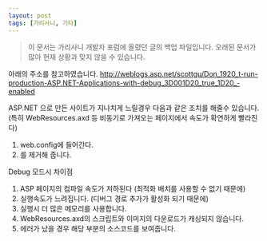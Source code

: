 ```yaml
---
layout: post
tags: [가리사니, 기타]
---
```


> 이 문서는 가리사니 개발자 포럼에 올렸던 글의 백업 파일입니다.
오래된 문서가 많아 현재 상황과 맞지 않을 수 있습니다.



아래의 주소를 참고하였습니다.
http://weblogs.asp.net/scottgu/Don_1920_t-run-production-ASP.NET-Applications-with-debug_3D001D20_true_1D20_-enabled


ASP.NET 으로 만든 사이트가 지나치게 느릴경우 다음과 같은 조치를 해줄수 있습니다.
(특히 WebResources.axd 등 비동기로 가져오는 페이지에서 속도가 확연하게 빨라진다)
1. web.config에 들어간다.
2. <compilation debug=”true”/> 를 제거해 줍니다.

Debug 모드시 차이점
1. ASP 페이지의 컴파일 속도가 저하된다 (최적화 배치를 사용할 수 없기 때문에)
2. 실행속도가 느려집니다. (디버그 경로 추가가 활성화 되기 때문에)
3. 실행시 더 많은 메모리를 사용합니다.
4. WebResources.axd의 스크립트와 이미지의 다운로드가 캐싱되지 않습니다.
5. 에러가 났을 경우 해당 부분의 소스코드를 보여줍니다.